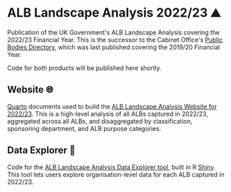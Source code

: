 # ALB Landscape Analysis 2022/23 ⛰️
Publication of the UK Government's ALB Landscape Analysis covering the 2022/23 Financial Year. This is the successor to the Cabinet Office's [Public Bodies Directory](https://www.gov.uk/government/publications/public-bodies-2020), which was last published covering the 2019/20 Financial Year. 

Code for both products will be published here shortly. 

## Website 🌐
[Quarto](https://quarto.org/) documents used to build the [ALB Landscape Analysis Website for 2022/23](https://co-public-bodies.github.io/ALB_Landscape_Analysis_2022_23/). This is a high-level analysis of all ALBs captured in 2022/23, aggregated across all ALBs, and disaggregated by classification, sponsoring department, and ALB purpose categories. 

## Data Explorer 🧭
Code for the [ALB Landscape Analysis Data Explorer tool](https://civil-service-analysis.shinyapps.io/ALB_Landscape_Analysis_Data_Explorer/), built in R [Shiny](https://shiny.posit.co/). This tool lets users explore organisation-level data for each ALB captured in 2022/23.
